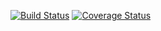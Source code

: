 [![Build Status](https://travis-ci.org/reptyl/reptyl.svg?branch=master)](https://travis-ci.org/reptyl/reptyl)
[![Coverage Status](https://coveralls.io/repos/github/reptyl/reptyl/badge.svg?branch=master)](https://coveralls.io/github/reptyl/reptyl?branch=master)